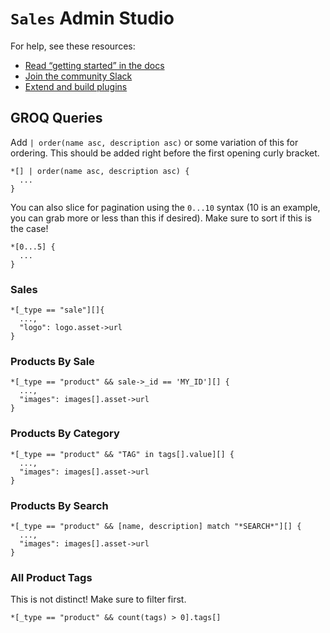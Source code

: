 # `Sales` Admin Studio

For help, see these resources:

- [Read “getting started” in the docs](https://www.sanity.io/docs/introduction/getting-started?utm_source=readme)
- [Join the community Slack](https://slack.sanity.io/?utm_source=readme)
- [Extend and build plugins](https://www.sanity.io/docs/content-studio/extending?utm_source=readme)

## GROQ Queries

Add `| order(name asc, description asc)` or some variation of this for ordering. This should be added right before the first opening curly bracket.

```
*[] | order(name asc, description asc) {
  ...
}
```

You can also slice for pagination using the `0...10` syntax (10 is an example, you can grab more or less than this if desired). Make sure to sort if this is the case!

```
*[0...5] {
  ...
}
```

### Sales

```
*[_type == "sale"][]{
  ...,
  "logo": logo.asset->url
}
```

### Products By Sale

```
*[_type == "product" && sale->_id == 'MY_ID'][] {
  ...,
  "images": images[].asset->url
}
```

### Products By Category

```
*[_type == "product" && "TAG" in tags[].value][] {
  ...,
  "images": images[].asset->url
}
```

### Products By Search

```
*[_type == "product" && [name, description] match "*SEARCH*"][] {
  ...,
  "images": images[].asset->url
}
```

### All Product Tags

This is not distinct! Make sure to filter first.

```
*[_type == "product" && count(tags) > 0].tags[]
```
